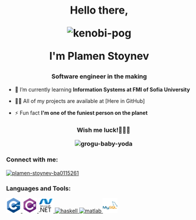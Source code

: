 <h1 align="center">Hello there,
  
  ![kenobi-pog](https://github.com/plamenstoynev/plamenstoynev/assets/79408379/ab4063c6-116c-4164-a460-39db2c1731f0)

  I'm Plamen Stoynev</h1>
<h3 align="center">Software engineer in the making</h3>

- 🏫 I’m currently learning **Information Systems at FMI of Sofia University**

- 👨‍💻 All of my projects are available at [Here in GitHub]

- ⚡ Fun fact **I'm one of the funiest person on the planet**

  <h3 align="center">Wish me luck!🥺🥺🥺



  ![grogu-baby-yoda](https://github.com/plamenstoynev/plamenstoynev/assets/79408379/b0152819-9305-494a-b591-4cfab66b5a0f)
  
  </h3>


<h3 align="left">Connect with me:</h3>
<p align="left">
<a href="https://linkedin.com/in/plamen-stoynev-ba0115261" target="blank"><img align="center" src="https://raw.githubusercontent.com/rahuldkjain/github-profile-readme-generator/master/src/images/icons/Social/linked-in-alt.svg" alt="plamen-stoynev-ba0115261" height="30" width="40" /></a>
</p>

<h3 align="left">Languages and Tools:</h3>
<p align="left"> <a href="https://www.w3schools.com/cpp/" target="_blank" rel="noreferrer"> <img src="https://raw.githubusercontent.com/devicons/devicon/master/icons/cplusplus/cplusplus-original.svg" alt="cplusplus" width="40" height="40"/> </a> <a href="https://www.w3schools.com/cs/" target="_blank" rel="noreferrer"> <img src="https://raw.githubusercontent.com/devicons/devicon/master/icons/csharp/csharp-original.svg" alt="csharp" width="40" height="40"/> </a> <a href="https://dotnet.microsoft.com/" target="_blank" rel="noreferrer"> <img src="https://raw.githubusercontent.com/devicons/devicon/master/icons/dot-net/dot-net-original-wordmark.svg" alt="dotnet" width="40" height="40"/> </a> <a href="https://www.haskell.org/" target="_blank" rel="noreferrer"> <img src="https://upload.wikimedia.org/wikipedia/commons/1/1c/Haskell-Logo.svg" alt="haskell" width="40" height="40"/> </a> <a href="https://www.mathworks.com/" target="_blank" rel="noreferrer"> <img src="https://upload.wikimedia.org/wikipedia/commons/2/21/Matlab_Logo.png" alt="matlab" width="40" height="40"/> </a> <a href="https://www.mysql.com/" target="_blank" rel="noreferrer"> <img src="https://raw.githubusercontent.com/devicons/devicon/master/icons/mysql/mysql-original-wordmark.svg" alt="mysql" width="40" height="40"/> </a> </p>
